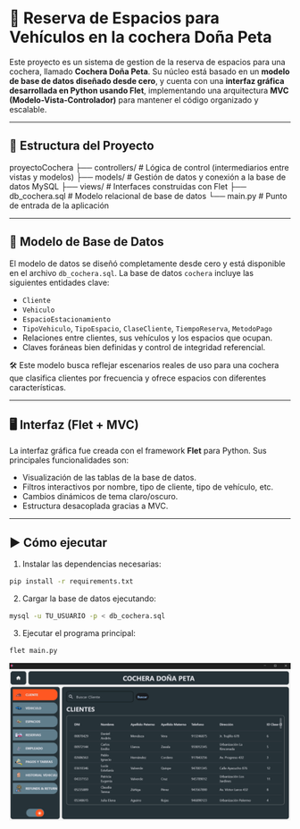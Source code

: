 # 🚗 Reserva de Espacios para Vehículos en la cochera Doña Peta

Este proyecto es un sistema de gestion de la reserva de espacios para una cochera, llamado **Cochera Doña Peta**. Su núcleo está basado en un **modelo de base de datos diseñado desde cero**, y cuenta con una **interfaz gráfica desarrollada en Python usando Flet**, implementando una arquitectura **MVC (Modelo-Vista-Controlador)** para mantener el código organizado y escalable.

---

## 📂 Estructura del Proyecto

proyectoCochera
├── controllers/ # Lógica de control (intermediarios entre vistas y modelos)
├── models/ # Gestión de datos y conexión a la base de datos MySQL
├── views/ # Interfaces construidas con Flet
├── db_cochera.sql # Modelo relacional de base de datos
└── main.py # Punto de entrada de la aplicación


---

## 🧠 Modelo de Base de Datos

El modelo de datos se diseñó completamente desde cero y está disponible en el archivo `db_cochera.sql`. La base de datos `cochera` incluye las siguientes entidades clave:

- `Cliente`  
- `Vehiculo`  
- `EspacioEstacionamiento`  
- `TipoVehiculo`, `TipoEspacio`, `ClaseCliente`, `TiempoReserva`, `MetodoPago`  
- Relaciones entre clientes, sus vehículos y los espacios que ocupan.  
- Claves foráneas bien definidas y control de integridad referencial.

🛠️ Este modelo busca reflejar escenarios reales de uso para una cochera que clasifica clientes por frecuencia y ofrece espacios con diferentes características.

---

## 🖥️ Interfaz (Flet + MVC)

La interfaz gráfica fue creada con el framework **Flet** para Python. Sus principales funcionalidades son:

- Visualización de las tablas de la base de datos.
- Filtros interactivos por nombre, tipo de cliente, tipo de vehículo, etc.
- Cambios dinámicos de tema claro/oscuro.
- Estructura desacoplada gracias a MVC.

---

## ▶️ Cómo ejecutar

1. Instalar las dependencias necesarias:

```bash
pip install -r requirements.txt 
```

2. Cargar la base de datos ejecutando:

```bash
mysql -u TU_USUARIO -p < db_cochera.sql
```

3. Ejecutar el programa principal:

```bash
flet main.py
```

![alt text](image.png)
